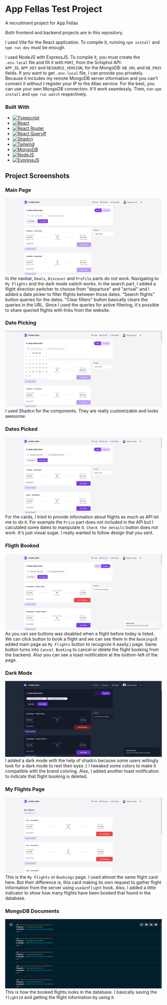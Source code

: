 # App Fellas Test Project
 A recruitment project for App Fellas 

 Both frontend and backend projects are in this repository. 

 I used Vite for the React application. To compile it, running `npm install` and `npm run dev` must be enough.

 I used NodeJS with ExpressJS. To compile it, you must create the `.env.local` file and fill it with `PORT`, from the Schiphol API:    
 `APP_ID`, `APP_KEY` and `RESOURCE_VERSION`, for the MongoDB: `DB_URL` and `DB_PASS` fields. If you want to get `.env.local` file, I can provide you privately. Because it includes my remote MongoDB server information and you can't connect it without I register your IP to the Atlas service. For the best, you can use your own MongoDB connection. It'll work seamlessly. Then, run `npm install` and `npm run watch` respectively.

### Built With

* [![Typescript][Typescript]][Typescript-url]
* [![React][React.js]][React-url]
* [![React Router][ReactRouter]][ReactRouter-url]
* [![React Queryff][ReactQuery]][ReactQuery-url]
* [![Shadcn][Shadcn]][Shadcn-url]
* [![Tailwind][Tailwind]][Tailwind-url]
* [![MongoDB][MongoDB]][MongoDB-url]
* [![NodeJS][NodeJS]][NodeJS-url]
* [![ExpressJS][ExpressJS]][ExpressJS-url]

## Project Screenshots  
### Main Page  
![Main Page](https://raw.githubusercontent.com/lawuysal/images/refs/heads/main/app-fellas-screenshots/001.png)  
In the navbar, `Deals`, `Discover` and `Profile` parts do not work. Navigating to `My Flights` and the dark mode switch works.
In the search part, I added a flight direction switcher to choose from "departure" and "arrival" and I added a date picker to filter flights between those dates. "Search flights" button queries for the dates.
"Clear filters" button basically clears the queries in the URL. 
Since I used the queries for active filtering, it's possible to share queried flights with links from the website. 

### Date Picking
![Date Picking](https://raw.githubusercontent.com/lawuysal/images/refs/heads/main/app-fellas-screenshots/002.png)  
I used Shadcn for the components. They are really customizable and looks awesome. 

### Dates Picked
![Dates Picked](https://raw.githubusercontent.com/lawuysal/images/refs/heads/main/app-fellas-screenshots/003.png)  
For the cards, I tried to provide information about flights as much as API let me to do it.
For example the `Price` part does not included in the API but I calculated some dates to manipulate it.
`Check the details` button does not work. It's just visual sugar. I really wanted to follow design that you sent.

### Fligth Booked
![Flight Booked](https://raw.githubusercontent.com/lawuysal/images/refs/heads/main/app-fellas-screenshots/004.png)
As you can see buttons was disabled when a flight before today is listed. 
We can click button to book a flight and we can see them in the `Bookings`(I added main page as `My Flights` button to recognize it easily.) page.
Same button turns into `Cancel Booking` to cancel or delete the flight booking from the backend.
Also you can see a toast notification at the bottom-left of the page.

### Dark Mode
![Dark Mode](https://raw.githubusercontent.com/lawuysal/images/refs/heads/main/app-fellas-screenshots/005.png)
I added a dark mode with the help of shadcn because some users willingly look for a dark mode to rest their eyes :)
I tweaked some colors to make it compatible with the brand coloring.
Also, I added another toast notification to indicate that flight booking is deleted.

### My Flights Page
![My Flights Page](https://raw.githubusercontent.com/lawuysal/images/refs/heads/main/app-fellas-screenshots/006.png)
This is the `My Flights` or `Bookings` page. I used almost the same flight card here. But their difference is, this card making its own request to gather flight information from the server using `useGetFlight` hook.
Also, I added a little indicator to show how many flights have been booked that found in the database.

### MongoDB Documents
![MongoDB Documents](https://raw.githubusercontent.com/lawuysal/images/refs/heads/main/app-fellas-screenshots/007.png)
This is how the booked flights looks in the database. I basically saving the `flightId` and getting the flight information by using it.  

 
[React.js]: https://img.shields.io/badge/React-20232A?style=for-the-badge&logo=react&logoColor=61DAFB
[React-url]: https://reactjs.org/
[ReactRouter]: https://img.shields.io/badge/-React%20Router-CA4245?style=for-the-badge&logo=react-router&logoColor=white
[ReactRouter-url]: https://reactrouter.com/en/main
[ReactQuery]: https://img.shields.io/badge/-React%20Query-FF4154?style=for-the-badge&logo=react%20query&logoColor=white
[ReactQuery-url]: https://tanstack.com/query/latest
[Shadcn]: https://img.shields.io/badge/shadcn/ui-000000?style=for-the-badge&logo=shadcn/ui&logoColor=white
[Shadcn-url]: https://ui.shadcn.com/
[MongoDB]: https://img.shields.io/badge/-MongoDB-4DB33D?style=for-the-badge&logo=mongodb&logoColor=FFFFFF
[MongoDB-url]: https://www.mongodb.com/
[NodeJS]: https://img.shields.io/badge/Node%20js-339933?style=for-the-badge&logo=nodedotjs&logoColor=white
[NodeJS-url]: https://nodejs.org/en
[Tailwind]: https://img.shields.io/badge/tailwindcss-%2338B2AC.svg?style=for-the-badge&logo=tailwind-css&logoColor=white
[Tailwind-url]: https://tailwindcss.com/
[Typescript]: https://img.shields.io/badge/typescript-%23007ACC.svg?style=for-the-badge&logo=typescript&logoColor=white
[Typescript-url]: https://www.typescriptlang.org/
[ExpressJS]: https://img.shields.io/badge/Express%20js-000000?style=for-the-badge&logo=express&logoColor=white
[ExpressJS-url]: https://expressjs.com/
